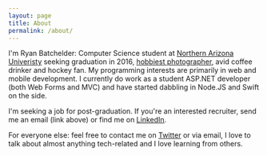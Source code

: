 ```yaml
---
layout: page
title: About
permalink: /about/
---
```


I'm Ryan Batchelder: Computer Science student at [Northern Arizona Univeristy](http://nau.edu/cefns) seeking graduation in 2016, [hobbiest photographer](https://500px.com/c1phr), avid coffee drinker and hockey fan. My programming interests are primarily in web and mobile development. I currently do work as a student ASP.NET developer (both Web Forms and MVC) and have started dabbling in Node.JS and Swift on the side.

I'm seeking a job for post-graduation. If you're an interested recruiter, send me an email (link above) or find me on [LinkedIn](https://www.linkedin.com/in/rdbatch02).

For everyone else: feel free to contact me on [Twitter](https://twitter.com/c1phr) or via email, I love to talk about almost anything tech-related and I love learning from others.